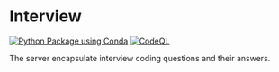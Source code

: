 # Interview
[![Python Package using Conda](https://github.com/Masrik-Dahir/Interview/actions/workflows/python-package-conda.yml/badge.svg?branch=master)](https://github.com/Masrik-Dahir/Interview/actions/workflows/python-package-conda.yml)
[![CodeQL](https://github.com/Masrik-Dahir/Interview/actions/workflows/codeql-analysis.yml/badge.svg)](https://github.com/Masrik-Dahir/Interview/actions/workflows/codeql-analysis.yml)

The server encapsulate interview coding questions and their answers. 

